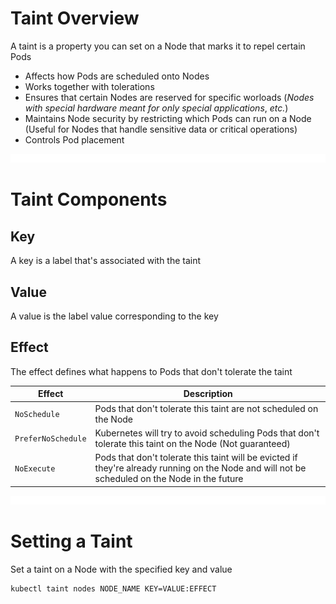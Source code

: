 # Taint Overview

A taint is a property you can set on a Node that marks it to repel certain Pods

* Affects how Pods are scheduled onto Nodes
* Works together with tolerations
* Ensures that certain Nodes are reserved for specific worloads (*Nodes with special hardware meant for only special applications*, *etc.*)
* Maintains Node security by restricting which Pods can run on a Node (Useful for Nodes that handle sensitive data or critical operations)
* Controls Pod placement

![](https://github.com/JonmarCorpuz/LetsLearn/blob/main/Assets/Whitespace.png)

# Taint Components

## Key

A key is a label that's associated with the taint

## Value

A value is the label value corresponding to the key

## Effect

The effect defines what happens to Pods that don't tolerate the taint

| Effect | Description |
| --- | --- |
| `NoSchedule` | Pods that don't tolerate this taint are not scheduled on the Node |
| `PreferNoSchedule` | Kubernetes will try to avoid scheduling Pods that don't tolerate this taint on the Node (Not guaranteed) |
| `NoExecute` | Pods that don't tolerate this taint will be evicted if they're already running on the Node and will not be scheduled on the Node in the future |

![](https://github.com/JonmarCorpuz/LetsLearn/blob/main/Assets/Whitespace.png)

# Setting a Taint

Set a taint on a Node with the specified key and value
```Bash
kubectl taint nodes NODE_NAME KEY=VALUE:EFFECT
```

